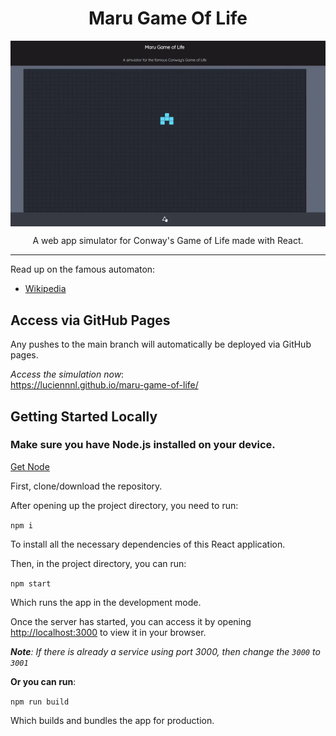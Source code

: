 <h1 align='center'>Maru Game Of Life</h1>
<div align='center'>
  <img align='center' src='/misc/simulation.gif' alt='simulation gif'/>
</div>
<p align='center'>A web app simulator for Conway's Game of Life made with React.</p>

<hr/>
Read up on the famous automaton:

- <a href='https://en.wikipedia.org/wiki/Conway%27s_Game_of_Life'>Wikipedia</a>

## Access via GitHub Pages

Any pushes to the main branch will automatically be deployed via GitHub pages.

_Access the simulation now_:  
https://luciennnl.github.io/maru-game-of-life/

## Getting Started Locally
### Make sure you have Node.js installed on your device.

<a href='https://nodejs.org/en/'>Get Node</a>

First, clone/download the repository.

After opening up the project directory, you need to run:

```npm i```

To install all the necessary dependencies of this React application.

Then, in the project directory, you can run:

```npm start```

Which runs the app in the development mode.

Once the server has started, you can access it by opening [http://localhost:3000](http://localhost:3000) to view it in your browser.

_**Note**: If there is already a service using port 3000, then change the ```3000``` to ```3001```_

**Or you can run**:

```npm run build```

Which builds and bundles the app for production.
